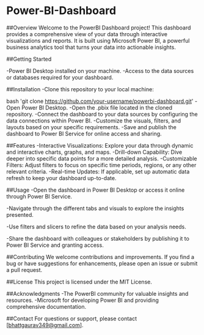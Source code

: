 # Power-BI-Dashboard

##Overview
Welcome to the PowerBI Dashboard project! This dashboard provides a comprehensive view of your data through interactive visualizations and reports. It is built using Microsoft Power BI, a powerful business analytics tool that turns your data into actionable insights.

##Getting Started

-Power BI Desktop installed on your machine.
-Access to the data sources or databases required for your dashboard.

##Installation
-Clone this repository to your local machine:

bash
'git clone https://github.com/your-username/powerbi-dashboard.git'
-Open Power BI Desktop.
-Open the .pbix file located in the cloned repository.
-Connect the dashboard to your data sources by configuring the data connections within Power BI.
-Customize the visuals, filters, and layouts based on your specific requirements.
-Save and publish the dashboard to Power BI Service for online access and sharing.

##Features
-Interactive Visualizations: Explore your data through dynamic and interactive charts, graphs, and maps.
-Drill-down Capability: Dive deeper into specific data points for a more detailed analysis.
-Customizable Filters: Adjust filters to focus on specific time periods, regions, or any other relevant criteria.
-Real-time Updates: If applicable, set up automatic data refresh to keep your dashboard up-to-date.

##Usage
-Open the dashboard in Power BI Desktop or access it online through Power BI Service.

-Navigate through the different tabs and visuals to explore the insights presented.

-Use filters and slicers to refine the data based on your analysis needs.

-Share the dashboard with colleagues or stakeholders by publishing it to Power BI Service and granting access.

##Contributing
We welcome contributions and improvements. If you find a bug or have suggestions for enhancements, please open an issue or submit a pull request.

##License
This project is licensed under the MIT License.

##Acknowledgments
-The PowerBI community for valuable insights and resources.
-Microsoft for developing Power BI and providing comprehensive documentation.

##Contact
For questions or support, please contact [bhattgaurav349@gmail.com].
